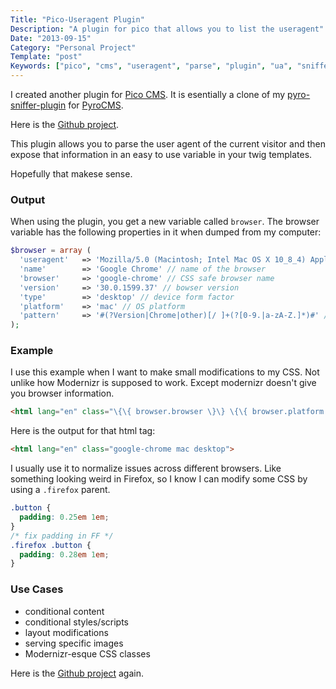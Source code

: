 ```yaml
---
Title: "Pico-Useragent Plugin"
Description: "A plugin for pico that allows you to list the useragent"
Date: "2013-09-15"
Category: "Personal Project"
Template: "post"
Keywords: ["pico", "cms", "useragent", "parse", "plugin", "ua", "sniffer", "twig", "templates", "conditional", "modernizr"]
---
```


I created another plugin for [Pico CMS](http://pico.dev7studios.com/). It is esentially a clone of my [pyro-sniffer-plugin](http://ohdoylerules.com/personal-project/pyrocms-ua-sniffer-plugin) for [PyroCMS](http://pyrocms.com "Pyro CMS Homepage").

Here is the [Github project](https://github.com/james2doyle/pico_useragent).

This plugin allows you to parse the user agent of the current visitor and then expose that information in an easy to use variable in your twig templates.

Hopefully that makese sense.

### Output

When using the plugin, you get a new variable called `browser`. The browser variable has the following properties in it when dumped from my computer:

```php
$browser = array (
  'useragent'   => 'Mozilla/5.0 (Macintosh; Intel Mac OS X 10_8_4) AppleWebKit/537.36 (KHTML, like Gecko) Chrome/30.0.1599.37 Safari/537.36' // full ua string
  'name'        => 'Google Chrome' // name of the browser
  'browser'     => 'google-chrome' // CSS safe browser name
  'version'     => '30.0.1599.37' // bowser version
  'type'        => 'desktop' // device form factor
  'platform'    => 'mac' // OS platform
  'pattern'     => '#(?Version|Chrome|other)[/ ]+(?[0-9.|a-zA-Z.]*)#' // match pattern
);
```

### Example

I use this example when I want to make small modifications to my CSS. Not unlike how Modernizr is supposed to work. Except modernizr doesn't give you browser information.

```html
<html lang="en" class="\{\{ browser.browser \}\} \{\{ browser.platform \}\} \{\{ browser.type \}\}">
```

Here is the output for that html tag:

```html
<html lang="en" class="google-chrome mac desktop">
```

I usually use it to normalize issues across different browsers. Like something looking weird in Firefox, so I know I can modify some CSS by using a `.firefox` parent.

```css
.button {
  padding: 0.25em 1em;
}
/* fix padding in FF */
.firefox .button {
  padding: 0.28em 1em;
}
```

### Use Cases

* conditional content
* conditional styles/scripts
* layout modifications
* serving specific images
* Modernizr-esque CSS classes

Here is the [Github project](https://github.com/james2doyle/pico_useragent) again.
